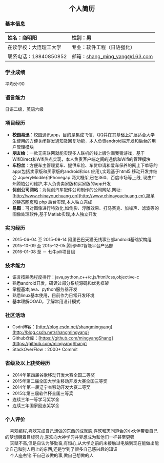 ## <center>个人简历</center>
### 基本信息
|姓名：商明阳|性别：男|
|:--|:--|
|在读学校：大连理工大学|专业：软件工程（日语强化）|
|联系电话：18840850852|邮箱：<shang_ming_yang@163.com>|

### 学业成绩
平均分:90

### 语言能力
日语二级，英语六级

### 项目经历
 - **校园易迅**：校园通讯app，目的是集成飞信、QQ并在其基础上扩展适合大学生使用的方便关闭群发通知及回复功能，本人负责android端开发和后台的用户管理模块
 - **朋友绘**：一款无需联网就能实现多人联机的线上版你画我猜游戏，基于WifiDirect和Wifi热点实现，本人负责客户端之间的通信和Wifi的管理模块
 - **车粉丝**：方便车主管理爱车、提供车险、车贷申请和爱车保养的网上下单等的app(包括卖家版和买家版的android和ios 应用),实现基于html5 移动开发并结合 JqueryModile和Phonegap 两大框架,已在360、百度市场等上线, 现由广州腾铂公司维护,本人负责卖家版和买家版的app开发
 - **优创公司网站**：为优创汽车配件公司制作的公司网站,网址:[http://www.chinayouchuang.cn](http://www.chinayouchuang.cn),简单的静态网页和 php 后台实现,本人独立完成
 - **易图**：可对图像进行特效化,如倒影、浮雕效果、打马赛克、加噪声、滤波等的图像处理软件,基于Matlab实现,本人独立开发
 
### 实习经历
- 2015-06-04 至 2015-09-14 阿里巴巴天猫无线事业部android基础架构组
- 2015-10-09 至 2015-12-05 腾讯MIG智能平台产品部
- 2016-01-08 至 －         七牛pili项目组

### 技术能力
- 语言按熟悉程度排行：java,python,c++/c,js/html/css,objective-c
- 熟悉android开发，研读过部分系统源码和优秀框架
- 掌握基本java、python服务器开发
- 熟悉linux基本使用，目前作为日常开发环境
- 基本理解OOAD，了解常用设计模式

### 社区活动
- Csdn博客：[http://blog.csdn.net/shangmingyang](http://blog.csdn.net/shangmingyang)<br />
- Github仓库：[https://github.com/mingyangShang](https://github.com/mingyangShang)<br />
- StackOverFlow：2000+ Commit

### 省级及以上获奖经历
- 2014年第四届谷歌移动开发大赛全国二等奖
- 2015年第二届全国大学生移动开发大赛全国三等奖
- 2014年第一届辽宁省移动开发大赛二等奖
- 2015年第三届软件杯全国三等奖
- 连续三年一等学习奖学金
- 连续三年国家励志奖学金

### 个人评价
&nbsp;&nbsp;&nbsp;&nbsp;喜欢编程,喜欢完成自己想做的东西的成就感,喜欢和志同道合的小伙伴带着自己的梦想朝着目标努力,喜欢向大神学习并梦想成为和他们一样甚至更强 <br />
&nbsp;&nbsp;&nbsp;&nbsp;天赋不高,但是自认为够勤奋,有恒心,从大学之前的未接触过电脑到现在能做出能让自己和别人用上的东西,还是学到了很多自己感兴趣的知识<br />
&nbsp;&nbsp;&nbsp;&nbsp;个人座右铭:干自己该做的事,做自己想做的人


